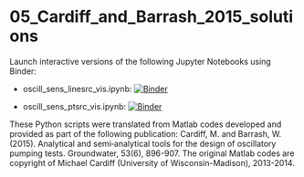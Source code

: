 # 05_Cardiff_and_Barrash_2015_solutions

Launch interactive versions of the following Jupyter Notebooks using Binder:

- oscill_sens_linesrc_vis.ipynb: [![Binder](https://mybinder.org/badge_logo.svg)](https://mybinder.org/v2/gh/christurnadge/05_Cardiff_and_Barrash_2015_solutions/master?filepath=oscill_sens_linesrc_vis.ipynb)

- oscill_sens_ptsrc_vis.ipynb:  [![Binder](https://mybinder.org/badge_logo.svg)](https://mybinder.org/v2/gh/christurnadge/05_Cardiff_and_Barrash_2015_solutions/master?filepath=oscill_sens_ptsrc_vis.ipynb)

These Python scripts were translated from Matlab codes developed and provided as
part of the following publication: Cardiff, M. and Barrash, W. (2015). 
Analytical and semi‐analytical tools for the design of oscillatory pumping 
tests. Groundwater, 53(6), 896-907. The original Matlab codes are copyright
of Michael Cardiff (University of Wisconsin-Madison), 2013-2014.
